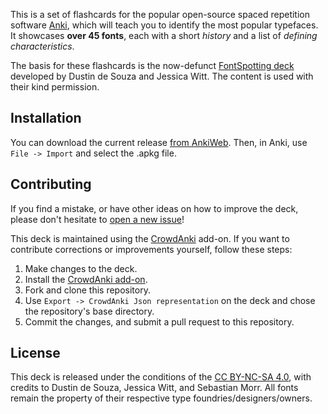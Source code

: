 This is a set of flashcards for the popular open-source spaced repetition software [Anki](https://apps.ankiweb.net/), which will teach you to identify the most popular typefaces. It showcases **over 45 fonts**, each with a short *history* and a list of *defining characteristics*.

The basis for these flashcards is the now-defunct [FontSpotting deck](https://web.archive.org/web/20130913113525/http://fontspotting.org) developed by Dustin de Souza and Jessica Witt. The content is used with their kind permission.

## Installation

You can download the current release [from AnkiWeb](https://ankiweb.net/shared/info/1770056221). Then, in Anki, use `File -> Import` and select the .apkg file.

## Contributing

If you find a mistake, or have other ideas on how to improve the deck, please don't hesitate to [open a new issue](https://github.com/blinry/anki-fonts/issues)!

This deck is maintained using the [CrowdAnki](https://github.com/Stvad/CrowdAnki) add-on. If you want to contribute corrections or improvements yourself, follow these steps:

1. Make changes to the deck.
1. Install the [CrowdAnki add-on](https://ankiweb.net/shared/info/1788670778).
1. Fork and clone this repository.
1. Use `Export -> CrowdAnki Json representation` on the deck and chose the repository's base directory.
1. Commit the changes, and submit a pull request to this repository.

## License

This deck is released under the conditions of the [CC BY-NC-SA 4.0](https://creativecommons.org/licenses/by-nc-sa/4.0/), with credits to Dustin de Souza, Jessica Witt, and Sebastian Morr. All fonts remain the property of their respective type foundries/designers/owners.
